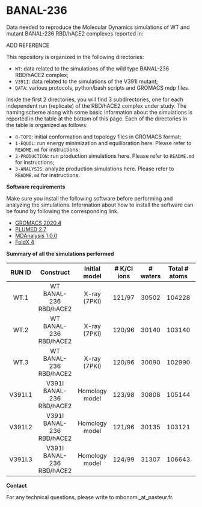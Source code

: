 # BANAL-236
Data needed to reproduce the Molecular Dynamics simulations of WT and mutant BANAL-236 RBD/hACE2 complexes reported in:

ADD REFERENCE

This repository is organized in the following directories:
* `WT`: data related to the simulations of the wild type BANAL-236 RBD/hACE2 complex;
* `V391I`: data related to the simulations of the V391I mutant;
* `DATA`: various protocols, python/bash scripts and GROMACS mdp files.

Inside the first 2 directories, you will find 3 subdirectories, one for each independent run (replicate) of the RBD/hACE2 complex
under study. The naming scheme along with some basic information about the simulations is reported in the table at the bottom of this page.
Each of the directories in the table is organized as follows:
* `0-TOPO`: initial conformation and topology files in GROMACS format;
* `1-EQUIL`: run energy minimization and equilibration here. Please refer to `README.md` for instructions;
* `2-PRODUCTION`: run production simulations here. Please refer to `README.md` for instructions; 
* `3-ANALYSIS`: analyze production simulations here. Please refer to `README.md` for instructions.

**Software requirements**

Make sure you install the following software before performing and analyzing the simulations. Information about
how to install the software can be found by following the corresponding link.  

* [GROMACS 2020.4](https://www.gromacs.org)
* [PLUMED 2.7](https://www.plumed.org)
* [MDAnalysis 1.0.0](https://www.mdanalysis.org)
* [FoldX 4](http://foldxsuite.crg.eu)

**Summary of all the simulations performed**

|   RUN ID	   |  Construct	| Initial model	| # K/Cl ions |	 # waters | Total # atoms | Production time [ns] |
| :------: |  :------:  |     :------:  | :------:    | :------:  | :------:      | :------:             |
| WT.1 | WT BANAL-236 RBD/hACE2 | X-ray (7PKI) | 121/97 | 30502 | 104228 | 1000 |
| WT.2 | WT BANAL-236 RBD/hACE2 | X-ray (7PKI) | 120/96 | 30140 | 103140 | 1000 |
| WT.3 | WT BANAL-236 RBD/hACE2 | X-ray (7PKI) | 120/96 | 30090 | 102990 | 1000 |
| V391I.1 | V391I BANAL-236 RBD/hACE2 |	Homology model  |	123/98	| 30808	| 105144 | 1000 |
| V391I.2 | V391I BANAL-236 RBD/hACE2 |	Homology model  |	121/96	| 30135	| 103121 | 1000 |
| V391I.3 | V391I BANAL-236 RBD/hACE2 |	Homology model  |	124/99	| 31307	| 106643 | 1000 |

**Contact**

For any technical questions, please write to mbonomi_at_pasteur.fr.
